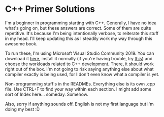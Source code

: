 # C++ Primer Solutions
I'm a beginner in programming starting with C++. Generally, I have no idea what's going on, but these answers are correct. Some of them are quite repetitive. It's because I'm being intentionally verbose, to reiterate this stuff in my head. I'll keep updating this as I steadily work my way through this awesome book.

To run these, I'm using Microsoft Visual Studio Community 2019. You can download it [here](https://visualstudio.microsoft.com/downloads/), install it normally (if you're having trouble, try [this](https://docs.microsoft.com/en-us/cpp/build/vscpp-step-0-installation?view=msvc-160)) and choose the workloads related to C++ development. There, it should work right out of the box. I'm not going to risk saying anything else about what compiler exactly is being used, for I don't even know what a compiler is yet.

Non-programming stuff's in the READMEs. Everything else is its own .cpp file. Use CTRL+F to find your way within each section. I might add some sort of Index here... someday. Somehow.

Also, sorry if anything sounds off. English is not my first language but I'm doing my best :D
